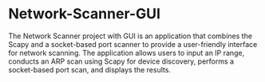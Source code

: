 # Network-Scanner-GUI
The Network Scanner project with GUI is an application that combines the Scapy and a socket-based port scanner to provide a user-friendly interface for network scanning. The application allows users to input an IP range, conducts an ARP scan using Scapy for device discovery, performs a socket-based port scan, and displays the results.
